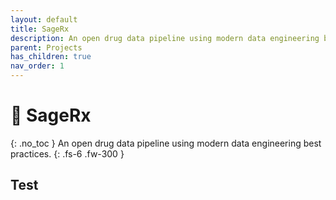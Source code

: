 ```yaml
---
layout: default
title: SageRx
description: An open drug data pipeline using modern data engineering best practices.
parent: Projects
has_children: true
nav_order: 1
---
```


# 🌿 SageRx
{: .no_toc }
An open drug data pipeline using modern data engineering best practices.
{: .fs-6 .fw-300 }

## Test